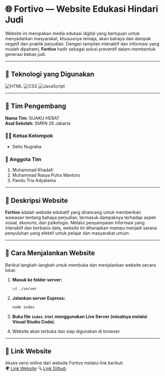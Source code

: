 # 🌐 Fortivo — Website Edukasi Hindari Judi

Website ini merupakan media edukasi digital yang bertujuan untuk menyadarkan masyarakat, khususnya remaja, akan bahaya dan dampak negatif dari praktik perjudian. Dengan tampilan interaktif dan informasi yang mudah dipahami, **Fortivo** hadir sebagai solusi preventif dalam membentuk generasi bebas judi.

---

## 🧰 Teknologi yang Digunakan

![HTML](https://img.shields.io/badge/HTML-E34F26?style=flat&logo=html5&logoColor=white)
![CSS](https://img.shields.io/badge/CSS-1572B6?style=flat&logo=css3&logoColor=white)
![JavaScript](https://img.shields.io/badge/JavaScript-F7DF1E?style=flat&logo=javascript&logoColor=black)

---

## 👥 Tim Pengembang

**Nama Tim:** SIJAKU HEBAT  
**Asal Sekolah:** SMKN 26 Jakarta

### 👨‍💼 Ketua Kelompok
- Setio Nugraha

### 👥 Anggota Tim
1. Muhammad Khadafi  
2. Muhammad Rasya Putra Wantoro  
3. Pandu Tria Adyatama  

---

## 📖 Deskripsi Website

**Fortivo** adalah website edukatif yang dirancang untuk memberikan wawasan tentang bahaya perjudian, termasuk dampaknya terhadap aspek sosial, ekonomi, dan psikologis. Melalui penyampaian informasi yang interaktif dan berbasis data, website ini diharapkan mampu menjadi sarana penyuluhan yang efektif untuk pelajar dan masyarakat umum.

---

## 🚀 Cara Menjalankan Website

Berikut langkah-langkah untuk membuka dan menjalankan website secara lokal:

1. **Masuk ke folder server:**
   ```bash
   cd ./server
   ```

2. **Jalankan server Express:**
   ```bash
   node index
   ```

3. **Buka file `index.html` menggunakan Live Server (misalnya melalui Visual Studio Code).**

4. Website akan terbuka dan siap digunakan di browser.

---

## 🔗 Link Website

Akses versi online dari website Fortivo melalui link berikut:  
🌍 [Link Website](https://fortivo.setionugraha.my.id)
🔍 [Link Github](https://github.com/Rayzen7/Fortivo)